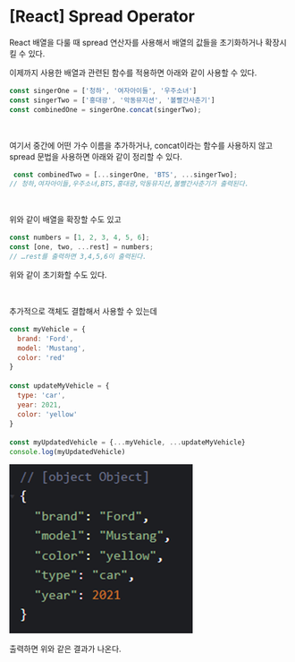 # [React] Spread Operator

React 배열을 다룰 때 spread 연산자를 사용해서 배열의 값들을 초기화하거나 확장시킬 수 있다.

이제까지 사용한 배열과 관련된 함수를 적용하면 아래와 같이 사용할 수 있다.

```javascript
const singerOne = ['청하', '여자아이들', '우주소녀']
const singerTwo = ['홍대광', '악동뮤지션', '볼빨간사춘기']
const combinedOne = singerOne.concat(singerTwo);
```

<br>

여기서 중간에 어떤 가수 이름을 추가하거나, concat이라는 함수를 사용하지 않고 spread 문법을 사용하면 아래와 같이 정리할 수 있다. 

```javascript
 const combinedTwo = [...singerOne, 'BTS', ...singerTwo];
// 청하,여자아이들,우주소녀,BTS,홍대광,악동뮤지션,볼빨간사춘기가 출력된다.
```

<br>

위와 같이 배열을 확장할 수도 있고

```javascript
const numbers = [1, 2, 3, 4, 5, 6];
const [one, two, ...rest] = numbers;
// …rest를 출력하면 3,4,5,6이 출력된다.
```

위와 같이 초기화할 수도 있다.

<br>

추가적으로 객체도 결합해서 사용할 수 있는데

```javascript
const myVehicle = {
  brand: 'Ford',
  model: 'Mustang',
  color: 'red'
}
 
const updateMyVehicle = {
  type: 'car',
  year: 2021,
  color: 'yellow'
}
 
const myUpdatedVehicle = {...myVehicle, ...updateMyVehicle}
console.log(myUpdatedVehicle)
```

![spread_결과](./image/react_spread_result.png)

출력하면 위와 같은 결과가 나온다.
